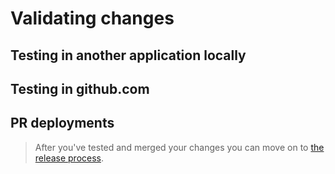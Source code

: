 # Validating changes

## Testing in another application locally

## Testing in github.com

## PR deployments

> After you've tested and merged your changes you can move on to [the release process](./releasing.md).
